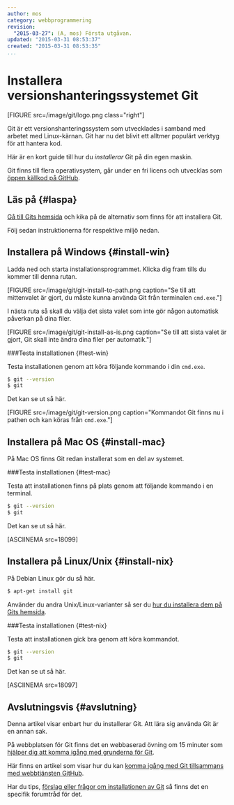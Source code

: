 ```yaml
---
author: mos
category: webbprogrammering
revision:
  "2015-03-27": (A, mos) Första utgåvan.
updated: "2015-03-31 08:53:37"
created: "2015-03-31 08:53:35"
...
```

Installera versionshanteringssystemet Git
==================================

[FIGURE src=/image/git/logo.png class="right"]

Git är ett versionshanteringssystem som utvecklades i samband med arbetet med Linux-kärnan. Git har nu det blivit ett alltmer populärt verktyg för att hantera kod.

Här är en kort guide till hur du *installerar* Git på din egen maskin.

<!--more-->

Git finns till flera operativsystem, går under en fri licens och utvecklas som [öppen källkod på GitHub](https://github.com/git).



Läs på {#laspa}
--------------------------------------

[Gå till Gits hemsida](http://git-scm.com/) och kika på de alternativ som finns för att installera Git.

Följ sedan instruktionerna för respektive miljö nedan.



Installera på Windows {#install-win}
--------------------------------------

Ladda ned och starta installationsprogrammet. Klicka dig fram tills du kommer till denna rutan.

[FIGURE src=/image/git/git-install-to-path.png caption="Se till att mittenvalet är gjort, du måste kunna använda Git från terminalen `cmd.exe`."]

I nästa ruta så skall du välja det sista valet som inte gör någon automatisk påverkan på dina filer. 

[FIGURE src=/image/git/git-install-as-is.png caption="Se till att sista valet är gjort, Git skall inte ändra dina filer per automatik."]



###Testa installationen {#test-win}

Testa installationen genom att köra följande kommando i din `cmd.exe`.

```bash
$ git --version
$ git
```

Det kan se ut så här.

[FIGURE src=/image/git/git-version.png caption="Kommandot Git finns nu i pathen och kan köras från `cmd.exe`."]



Installera på Mac OS {#install-mac}
--------------------------------------

På Mac OS finns Git redan installerat som en del av systemet.



###Testa installationen {#test-mac}

Testa att installationen finns på plats genom att följande kommando i en terminal.

```bash
$ git --version
$ git
```

Det kan se ut så här.

[ASCIINEMA src=18099]



Installera på Linux/Unix {#install-nix}
--------------------------------------

På Debian Linux gör du så här.

```bash
$ apt-get install git
```

Använder du andra Unix/Linux-varianter så ser du [hur du installera dem på Gits hemsida](http://git-scm.com/download/linux).



###Testa installationen {#test-nix}

Testa att installationen gick bra genom att köra kommandot.

```bash
$ git --version
$ git
```

Det kan se ut så här.

[ASCIINEMA src=18097]



Avslutningsvis {#avslutning}
--------------------------------------

Denna artikel visar enbart hur du installerar Git. Att lära sig använda Git är en annan sak.

På webbplatsen för Git finns det en webbaserad övning om 15 minuter som [hjälper dig att komma igång med grunderna för Git](http://try.github.com/).

Här finns en artikel som visar hur du kan [komma igång med Git tillsammans med webbtjänsten GitHub](kunskap/kom-igang-med-git-och-github).

Har du tips, [förslag eller frågor om installationen av Git](t/4053) så finns det en specifik forumtråd för det.
 



